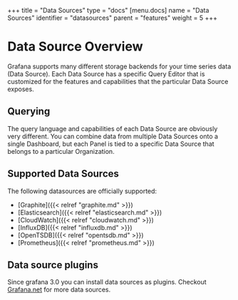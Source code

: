 +++
title = "Data Sources"
type = "docs"
[menu.docs]
name = "Data Sources"
identifier = "datasources"
parent = "features"
weight = 5
+++

# Data Source Overview
Grafana supports many different storage backends for your time series data (Data Source). Each Data Source has a specific Query Editor that is customized for the features and capabilities that the particular Data Source exposes.


## Querying
The query language and capabilities of each Data Source are obviously very different. You can combine data from multiple Data Sources onto a single Dashboard, but each Panel is tied to a specific Data Source that belongs to a particular Organization.

## Supported Data Sources
The following datasources are officially supported:

* [Graphite]({{< relref "graphite.md" >}})
* [Elasticsearch]({{< relref "elasticsearch.md" >}})
* [CloudWatch]({{< relref "cloudwatch.md" >}})
* [InfluxDB]({{< relref "influxdb.md" >}})
* [OpenTSDB]({{< relref "opentsdb.md" >}})
* [Prometheus]({{< relref "prometheus.md" >}})

## Data source plugins

Since grafana 3.0 you can install data sources as plugins. Checkout [Grafana.net](https://grafana.net/plugins) for more data sources.

